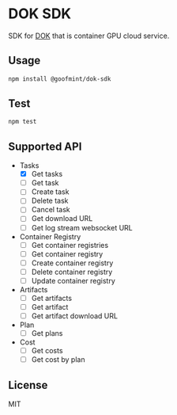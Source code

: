 # DOK SDK

SDK for [DOK](https://www.sakura.ad.jp/koukaryoku-dok/) that is container GPU cloud service.

## Usage

```bash
npm install @goofmint/dok-sdk
```

## Test

```bash
npm test
```

## Supported API

- Tasks
  - [x] Get tasks
  - [ ] Get task
  - [ ] Create task
  - [ ] Delete task
  - [ ] Cancel task
  - [ ] Get download URL
  - [ ] Get log stream websocket URL
- Container Registry
  - [ ] Get container registries
  - [ ] Get container registry
  - [ ] Create container registry
  - [ ] Delete container registry
  - [ ] Update container registry
- Artifacts
  - [ ] Get artifacts
  - [ ] Get artifact
  - [ ] Get artifact download URL
- Plan
  - [ ] Get plans
- Cost
  - [ ] Get costs
  - [ ] Get cost by plan

## License

MIT

